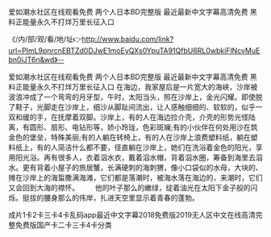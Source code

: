 爱如潮水社区在线观看免费
两个人日本BD完整版
最近最新中文字幕高清免费
黑料正能量永久不打烊万里长征入口


《/内/部/观/看/地/址👉http://www.baidu.com/link?url=PImL9pnrcnEBTZd0DJwE1moEyQXs0YpuTA91QfbU6RL0wbkiFlNcvMuEbn0iJT6n&wd》--

爱如潮水社区在线观看免费
两个人日本BD完整版
最近最新中文字幕高清免费
黑料正能量永久不打烊万里长征入口
在海边，我家屋后是一片宽大的海峡，沙岸被波浪冲成了一个弯弯的月牙型，午时，太阳当头，照在沙岸上，金光闪耀。即使脱了鞋子，光脚走在沙岸上，细沙从脚趾间流出，让人感触细细的、软软的，似乎一双和缓的手，在抚摩着双脚。沙岸上，有的人在海边捡介壳，介壳的形势光怪陆离，有圆形、扇形、电钻形等，娇小玲珑，色彩斑斓;有的小伙伴在何处用沙在筑金色的堡垒，特殊美丽;有的人躺在转椅上，有的人在沙岸上浪费塑料纸，躺在塑料纸上，有的人简洁什么都不要，径直躺在沙岸上，她们在洗浴着金色的阳光，享用阳光浴。再有很多人，衣着泅水衣，戴着泅水帽，背着泅水圈，筹备到海里去泅水。更有背着小屋子的旅居蟹，长满硬刺的海刺猬，像小口袋似的水母，大块的、摊在沙岸上的海蜇撒满海滩，它们都是落潮时，被海水落在海边的，来潮时，它们又会回到大海的襟怀。
　　他的叶子那么的嫩绿，绽着油光在太阳下金子般的闪烁。挺拔的腰身那么的伟岸，扎进天空里显示着青春的蓬勃。





成片1卡2卡三卡4卡乱码app最近中文字幕2018免费版2019无人区中文在线高清完整免费版国产卡二卡三卡4卡分类
